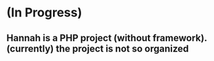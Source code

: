 # (In Progress)

## Hannah is a PHP project (without framework). (currently) the project is not so organized


